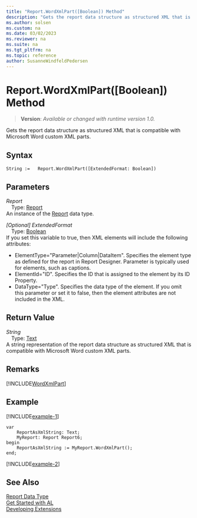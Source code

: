 ```yaml
---
title: "Report.WordXmlPart([Boolean]) Method"
description: "Gets the report data structure as structured XML that is compatible with Microsoft Word custom XML parts."
ms.author: solsen
ms.custom: na
ms.date: 03/02/2023
ms.reviewer: na
ms.suite: na
ms.tgt_pltfrm: na
ms.topic: reference
author: SusanneWindfeldPedersen
---
```

[//]: # (START>DO_NOT_EDIT)
[//]: # (IMPORTANT:Do not edit any of the content between here and the END>DO_NOT_EDIT.)
[//]: # (Any modifications should be made in the .xml files in the ModernDev repo.)
# Report.WordXmlPart([Boolean]) Method
> **Version**: _Available or changed with runtime version 1.0._

Gets the report data structure as structured XML that is compatible with Microsoft Word custom XML parts.


## Syntax
```AL
String :=   Report.WordXmlPart([ExtendedFormat: Boolean])
```
## Parameters
*Report*  
&emsp;Type: [Report](report-data-type.md)  
An instance of the [Report](report-data-type.md) data type.  

*[Optional] ExtendedFormat*  
&emsp;Type: [Boolean](../boolean/boolean-data-type.md)  
If you set this variable to true, then XML elements will include the following attributes:
-   ElementType="Parameter|Column|DataItem". Specifies the element type as defined for the report in Report Designer. Parameter is typically used for elements, such as captions.
-   ElementId="ID". Specifies the ID that is assigned to the element by its ID Property.
-   DataType="Type". Specifies the data type of the element.
If you omit this parameter or set it to false, then the element attributes are not included in the XML.  


## Return Value
*String*  
&emsp;Type: [Text](../text/text-data-type.md)  
A string representation of the report data structure as structured XML that is compatible with Microsoft Word custom XML parts.


[//]: # (IMPORTANT: END>DO_NOT_EDIT)


## Remarks  

[!INCLUDE[WordXmlPart](../../includes/include-wordxmlpart-info.md)]

## Example

[!INCLUDE[example-1](../../includes/include-wordxmlpart-example-1.md)]

```al
var
    ReportAsXmlString: Text;
    MyReport: Report Report6;
begin
    ReportAsXmlString := MyReport.WordXmlPart();  
end;
```  

[!INCLUDE[example-2](../../includes/include-wordxmlpart-example-2.md)]


## See Also
[Report Data Type](report-data-type.md)  
[Get Started with AL](../../devenv-get-started.md)  
[Developing Extensions](../../devenv-dev-overview.md)
